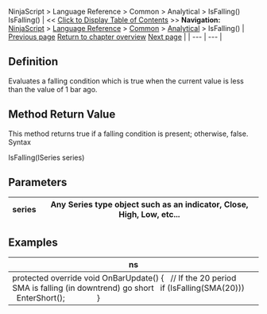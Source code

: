 ﻿
NinjaScript > Language Reference > Common > Analytical > IsFalling()
IsFalling()
| << [Click to Display Table of Contents](falling.md) >> **Navigation:**     [NinjaScript](ninjascript-1.md) > [Language Reference](language_reference_wip-1.md) > [Common](common-1.md) > [Analytical](market_data-1.md) > IsFalling() | [Previous page](highestbar-1.md) [Return to chapter overview](market_data-1.md) [Next page](rising-1.md) |
| --- | --- |
## Definition
Evaluates a falling condition which is true when the current value is less than the value of 1 bar ago. 
## 
## Method Return Value
This method returns true if a falling condition is present; otherwise, false.
 
Syntax  

IsFalling(ISeries<double> series)
## 
## Parameters
| series | Any Series<double> type object such as an indicator, Close, High, Low, etc... |
| --- | --- |
## 
## 
## Examples
| ns |
| --- |
| protected override void OnBarUpdate() {    // If the 20 period SMA is falling (in downtrend) go short    if (IsFalling(SMA(20)))        EnterShort();                } |

